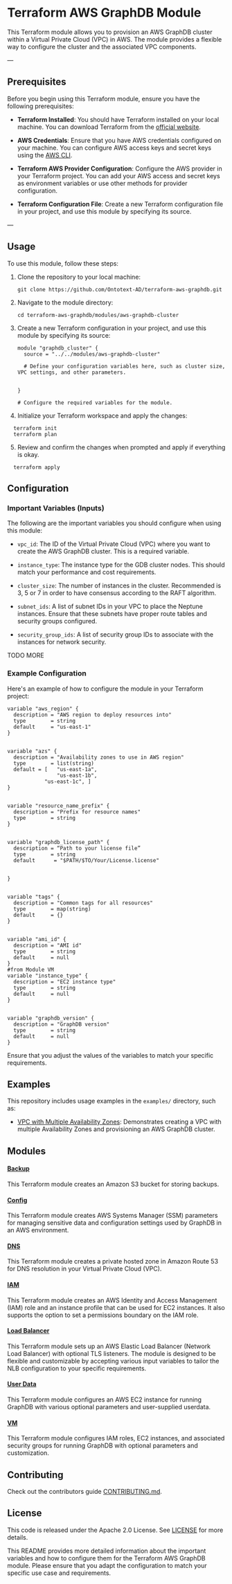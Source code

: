 # Terraform AWS GraphDB Module

This Terraform module allows you to provision an AWS GraphDB cluster within a Virtual Private Cloud (VPC) in AWS. The module provides a flexible way to configure the cluster and the associated VPC components.

—
## Prerequisites

Before you begin using this Terraform module, ensure you have the following prerequisites:

- **Terraform Installed**: You should have Terraform installed on your local machine. You can download Terraform from the [official website](https://www.terraform.io/downloads.html).

- **AWS Credentials**: Ensure that you have AWS credentials configured on your machine. You can configure AWS access keys and secret keys using the [AWS CLI](https://aws.amazon.com/cli/).

- **Terraform AWS Provider Configuration**: Configure the AWS provider in your Terraform project. You can add your AWS access and secret keys as environment variables or use other methods for provider configuration.

- **Terraform Configuration File**: Create a new Terraform configuration file in your project, and use this module by specifying its source.

—

## Usage

To use this module, follow these steps:

1. Clone the repository to your local machine:

   ```shell
   git clone https://github.com/Ontotext-AD/terraform-aws-graphdb.git
   ```

2. Navigate to the module directory:

   ```shell
   cd terraform-aws-graphdb/modules/aws-graphdb-cluster
   ```

3. Create a new Terraform configuration in your project, and use this module by specifying its source:

   ```hcl
   module "graphdb_cluster" {
     source = "../../modules/aws-graphdb-cluster"

     # Define your configuration variables here, such as cluster size, VPC settings, and other parameters.


   }

   # Configure the required variables for the module.
   ```




4. Initialize your Terraform workspace and apply the changes:

  ```shell
    terraform init
    terraform plan
  ```

5. Review and confirm the changes when prompted and apply if everything is okay.

  ```shell
    terraform apply
  ```





## Configuration

### Important Variables (Inputs)

The following are the important variables you should configure when using this module:

- `vpc_id`: The ID of the Virtual Private Cloud (VPC) where you want to create the AWS GraphDB cluster. This is a required variable.

- `instance_type`: The instance type for the GDB cluster nodes. This should match your performance and cost requirements.

- `cluster_size`: The number of instances in the cluster. Recommended is 3, 5 or 7 in order to have consensus according to the RAFT algorithm. 

- `subnet_ids`: A list of subnet IDs in your VPC to place the Neptune instances. Ensure that these subnets have proper route tables and security groups configured.

- `security_group_ids`: A list of security group IDs to associate with the instances for network security.

TODO MORE

### Example Configuration

Here's an example of how to configure the module in your Terraform project:

```hcl
variable "aws_region" {
  description = "AWS region to deploy resources into"
  type        = string
  default     = "us-east-1"
}


variable "azs" {
  description = "Availability zones to use in AWS region"
  type        = list(string)
  default = [	"us-east-1a",
    			"us-east-1b",
  			"us-east-1c", ]
}


variable "resource_name_prefix" {
  description = "Prefix for resource names"
  type        = string
}


variable "graphdb_license_path" {
  description = “Path to your license file” 
  type        = string
  default 	   = "$PATH/$TO/Your/License.license"


}


variable "tags" {
  description = "Common tags for all resources"
  type        = map(string)
  default     = {}
}


variable "ami_id" {
  description = "AMI id"
  type        = string
  default     = null
}
#from Module VM
variable "instance_type" {
  description = "EC2 instance type"
  type        = string
  default     = null
}


variable "graphdb_version" {
  description = "GraphDB version"
  type        = string
  default     = null
}
```

Ensure that you adjust the values of the variables to match your specific requirements.



## Examples

This repository includes usage examples in the `examples/` directory, such as:

- [VPC with Multiple Availability Zones](./examples/vpc-with-multiple-az): Demonstrates creating a VPC with multiple Availability Zones and provisioning an AWS GraphDB cluster.

## Modules

#### [Backup](modules/backup/README.md)
This Terraform module creates an Amazon S3 bucket for storing backups.

#### [Config](modules/config/README.md)
This Terraform module creates AWS Systems Manager (SSM) parameters for managing sensitive data and configuration settings used by GraphDB in an AWS environment.

#### [DNS](modules/dns/README.md)
This Terraform module creates a private hosted zone in Amazon Route 53 for DNS resolution in your Virtual Private Cloud (VPC).

#### [IAM](modules/iam/README.md)
This Terraform module creates an AWS Identity and Access Management (IAM) role and an instance profile that can be used for EC2 instances. It also supports the option to set a permissions boundary on the IAM role. 

#### [Load Balancer](modules/load_balancer/README.md)
This Terraform module sets up an AWS Elastic Load Balancer (Network Load Balancer) with optional TLS listeners. The module is designed to be flexible and customizable by accepting various input variables to tailor the NLB configuration to your specific requirements.

#### [User Data](modules/user_data/README.md)
This Terraform module configures an AWS EC2 instance for running GraphDB with various optional parameters and user-supplied userdata.

#### [VM](modules/vm/README.md)
This Terraform module configures IAM roles, EC2 instances, and associated security groups for running GraphDB with optional parameters and customization.


## Contributing
Check out the contributors guide [CONTRIBUTING.md](CONTRIBUTING.md).


## License

This code is released under the Apache 2.0 License. See [LICENSE](LICENSE) for more details.


This README provides more detailed information about the important variables and how to configure them for the Terraform AWS GraphDB module. Please ensure that you adapt the configuration to match your specific use case and requirements.

